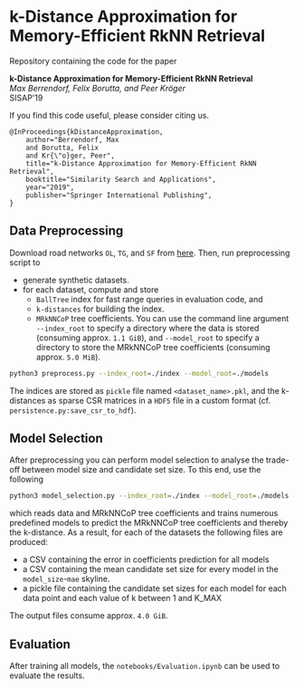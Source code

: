 # k-Distance Approximation for Memory-Efficient RkNN Retrieval
Repository containing the code for the paper

__k-Distance Approximation for Memory-Efficient RkNN Retrieval__  
_Max Berrendorf, Felix Borutta, and Peer Kröger_  
SISAP'19

If you find this code useful, please consider citing us.
```
@InProceedings{kDistanceApproximation,
    author="Berrendorf, Max
    and Borutta, Felix
    and Kr{\"o}ger, Peer",
    title="k-Distance Approximation for Memory-Efficient RkNN Retrieval",
    booktitle="Similarity Search and Applications",
    year="2019",
    publisher="Springer International Publishing",
}

```

## Data Preprocessing
Download road networks `OL`, `TG`, and `SF` from [here](https://www.cs.utah.edu/~lifeifei/SpatialDataset.htm).
Then, run preprocessing script to
* generate synthetic datasets. 
* for each dataset, compute and store
  * `BallTree` index for fast range queries in evaluation code, and 
  * `k-distances` for building the index.
  * `MRkNNCoP` tree coefficients.
You can use the command line argument `--index_root` to specify a directory where the data is stored (consuming approx. `1.1 GiB`), and `--model_root` to specify a directory to store the MRkNNCoP tree coefficients (consuming approx. `5.0 MiB`).
```bash
python3 preprocess.py --index_root=./index --model_root=./models
```
The indices are stored as `pickle` file named `<dataset_name>.pkl`, and the k-distances as sparse CSR matrices in a `HDF5` file in a custom format (cf. `persistence.py:save_csr_to_hdf`).


## Model Selection
After preprocessing you can perform model selection to analyse the trade-off between model size and candidate set size.
To this end, use the following
```bash
python3 model_selection.py --index_root=./index --model_root=./models --output_root=./results
```
which reads data and MRkNNCoP tree coefficients and trains numerous predefined models to predict the MRkNNCoP tree coefficients and thereby the k-distance.
As a result, for each of the datasets the following files are produced:
* a CSV containing the error in coefficients prediction for all models
* a CSV containing the mean candidate set size for every model in the `model_size`-`mae` skyline.
* a pickle file containing the candidate set sizes for each model for each data point and each value of k between 1 and K_MAX

The output files consume approx. `4.0 GiB`.    

## Evaluation
After training all models, the `notebooks/Evaluation.ipynb` can be used to evaluate the results.
